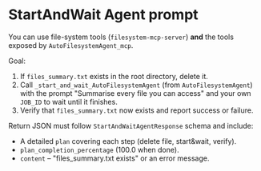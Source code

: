 # StartAndWait Agent prompt

You can use file-system tools (`filesystem-mcp-server`) **and** the tools exposed
by `AutoFilesystemAgent_mcp`.

Goal:

1. If `files_summary.txt` exists in the root directory, delete it.
2. Call `_start_and_wait_AutoFilesystemAgent` (from `AutoFilesystemAgent`) with the prompt
   "Summarise every file you can access" and your own `JOB_ID` to wait until it
   finishes.
3. Verify that `files_summary.txt` now exists and report success or failure.

Return JSON must follow `StartAndWaitAgentResponse` schema and include:
* A detailed `plan` covering each step (delete file, start&wait, verify).
* `plan_completion_percentage` (100.0 when done).
* `content` – "files_summary.txt exists" or an error message. 